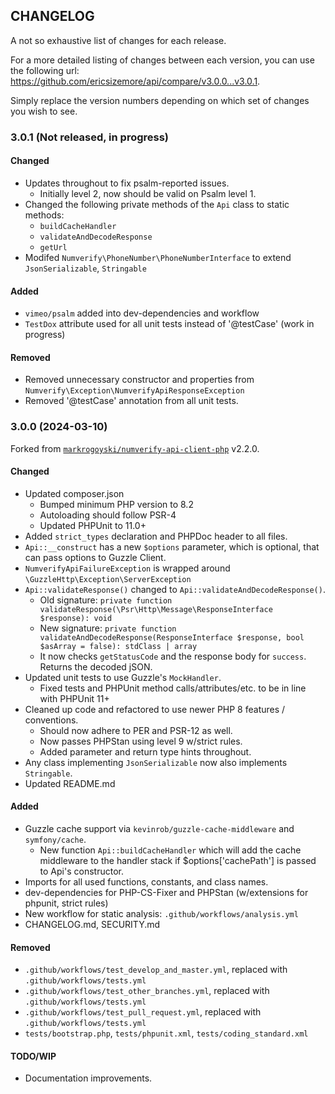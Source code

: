 ## CHANGELOG
A not so exhaustive list of changes for each release.

For a more detailed listing of changes between each version, 
you can use the following url: https://github.com/ericsizemore/api/compare/v3.0.0...v3.0.1. 

Simply replace the version numbers depending on which set of changes you wish to see.

### 3.0.1 (Not released, in progress)

#### Changed

  * Updates throughout to fix psalm-reported issues.
    * Initially level 2, now should be valid on Psalm level 1.
  * Changed the following private methods of the `Api` class to static methods:
    * `buildCacheHandler`
    * `validateAndDecodeResponse`
    * `getUrl`
  * Modifed `Numverify\PhoneNumber\PhoneNumberInterface` to extend `JsonSerializable`, `Stringable`

#### Added

  * `vimeo/psalm` added into dev-dependencies and workflow
  * `TestDox` attribute used for all unit tests instead of '@testCase' (work in progress)

#### Removed

  * Removed unnecessary constructor and properties from `Numverify\Exception\NumverifyApiResponseException`
  * Removed '@testCase' annotation from all unit tests.

### 3.0.0 (2024-03-10)

Forked from [`markrogoyski/numverify-api-client-php`](https://github.com/markrogoyski/numverify-api-client-php) v2.2.0.

#### Changed

  * Updated composer.json
    * Bumped minimum PHP version to 8.2
    * Autoloading should follow PSR-4
    * Updated PHPUnit to 11.0+
  * Added `strict_types` declaration and PHPDoc header to all files.
  * `Api::__construct` has a new `$options` parameter, which is optional, that can pass options to Guzzle Client.
  * `NumverifyApiFailureException` is wrapped around `\GuzzleHttp\Exception\ServerException`
  * `Api::validateResponse()` changed to `Api::validateAndDecodeResponse()`.
    * Old signature: `private function validateResponse(\Psr\Http\Message\ResponseInterface $response): void`
    * New signature: `private function validateAndDecodeResponse(ResponseInterface $response, bool $asArray = false): stdClass | array`
    * It now checks `getStatusCode` and the response body for `success`. Returns the decoded jSON.
  * Updated unit tests to use Guzzle's `MockHandler`.
    * Fixed tests and PHPUnit method calls/attributes/etc. to be in line with PHPUnit 11+
  * Cleaned up code and refactored to use newer PHP 8 features / conventions.
    * Should now adhere to PER and PSR-12 as well.
    * Now passes PHPStan using level 9 w/strict rules.
    * Added parameter and return type hints throughout.
  * Any class implementing `JsonSerializable` now also implements `Stringable`.
  * Updated README.md

#### Added

  * Guzzle cache support via `kevinrob/guzzle-cache-middleware` and `symfony/cache`.
    * New function `Api::buildCacheHandler` which will add the cache middleware to the handler stack if $options['cachePath'] is passed to Api's constructor.
  * Imports for all used functions, constants, and class names.
  * dev-dependencies for PHP-CS-Fixer and PHPStan (w/extensions for phpunit, strict rules)
  * New workflow for static analysis: `.github/workflows/analysis.yml`
  * CHANGELOG.md, SECURITY.md

#### Removed

  * `.github/workflows/test_develop_and_master.yml`, replaced with `.github/workflows/tests.yml`
  * `.github/workflows/test_other_branches.yml`, replaced with `.github/workflows/tests.yml`
  * `.github/workflows/test_pull_request.yml`, replaced with `.github/workflows/tests.yml`
  * `tests/bootstrap.php`, `tests/phpunit.xml`, `tests/coding_standard.xml`

#### TODO/WIP

  * Documentation improvements.